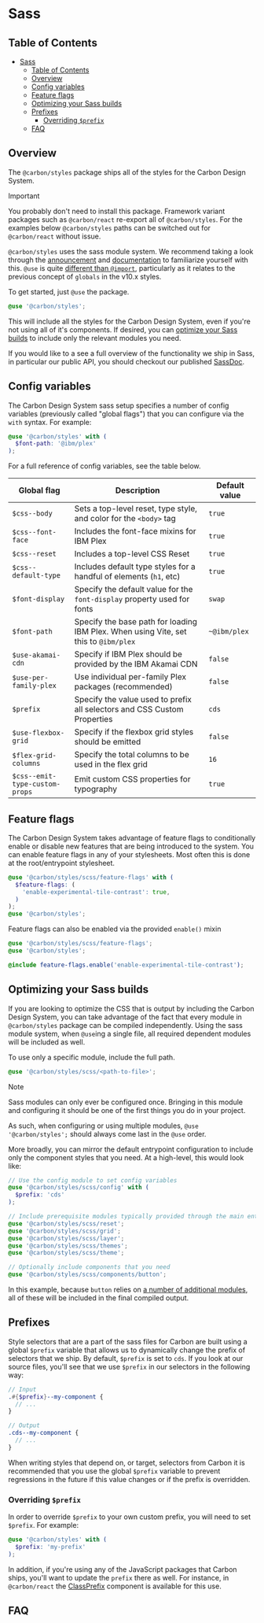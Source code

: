 # Sass

<!-- prettier-ignore-start -->
<!-- START doctoc generated TOC please keep comment here to allow auto update -->
<!-- DON'T EDIT THIS SECTION, INSTEAD RE-RUN doctoc TO UPDATE -->
## Table of Contents

- [Sass](#sass)
  - [Table of Contents](#table-of-contents)
  - [Overview](#overview)
  - [Config variables](#config-variables)
  - [Feature flags](#feature-flags)
  - [Optimizing your Sass builds](#optimizing-your-sass-builds)
  - [Prefixes](#prefixes)
    - [Overriding `$prefix`](#overriding-prefix)
  - [FAQ](#faq)

<!-- END doctoc generated TOC please keep comment here to allow auto update -->
<!-- prettier-ignore-end -->

## Overview

The `@carbon/styles` package ships all of the styles for the Carbon Design
System.

> [!IMPORTANT]  
> You probably don't need to install this package. Framework variant packages
> such as `@carbon/react` re-export all of `@carbon/styles`. For the examples
> below `@carbon/styles` paths can be switched out for `@carbon/react` without
> issue.

`@carbon/styles` uses the sass module system. We recommend taking a look through
the [announcement](https://sass-lang.com/blog/the-module-system-is-launched/)
and [documentation](https://sass-lang.com/documentation/at-rules/use/) to
familiarize yourself with this. `@use` is quite
[different than `@import`](https://sass-lang.com/documentation/at-rules/use/#differences-from-import),
particularly as it relates to the previous concept of `globals` in the v10.x
styles.

To get started, just `@use` the package.

```scss
@use '@carbon/styles';
```

This will include all the styles for the Carbon Design System, even if you're
not using all of it's components. If desired, you can
[optimize your Sass builds](#optimizing-your-sass-builds) to include only the
relevant modules you need.

If you would like to a see a full overview of the functionality we ship in Sass,
in particular our public API, you should checkout our published
[SassDoc](../../packages/styles/docs/sass.md).

## Config variables

The Carbon Design System sass setup specifies a number of config variables
(previously called "global flags") that you can configure via the `with` syntax.
For example:

```scss
@use '@carbon/styles' with (
  $font-path: '@ibm/plex'
);
```

For a full reference of config variables, see the table below.

| Global flag                    | Description                                                                          | Default value |
| ------------------------------ | ------------------------------------------------------------------------------------ | ------------- |
| `$css--body`                   | Sets a top-level reset, type style, and color for the `<body>` tag                   | `true`        |
| `$css--font-face`              | Includes the font-face mixins for IBM Plex                                           | `true`        |
| `$css--reset`                  | Includes a top-level CSS Reset                                                       | `true`        |
| `$css--default-type`           | Includes default type styles for a handful of elements (`h1`, etc)                   | `true`        |
| `$font-display`                | Specify the default value for the `font-display` property used for fonts             | `swap`        |
| `$font-path`                   | Specify the base path for loading IBM Plex. When using Vite, set this to `@ibm/plex` | `~@ibm/plex`  |
| `$use-akamai-cdn`              | Specify if IBM Plex should be provided by the IBM Akamai CDN                         | `false`       |
| `$use-per-family-plex`         | Use individual per-family Plex packages (recommended)                                | `false`       |
| `$prefix`                      | Specify the value used to prefix all selectors and CSS Custom Properties             | `cds`         |
| `$use-flexbox-grid`            | Specify if the flexbox grid styles should be emitted                                 | `false`       |
| `$flex-grid-columns`           | Specify the total columns to be used in the flex grid                                | `16`          |
| `$css--emit-type-custom-props` | Emit custom CSS properties for typography                                            | `true`        |

## Feature flags

The Carbon Design System takes advantage of feature flags to conditionally
enable or disable new features that are being introduced to the system. You can
enable feature flags in any of your stylesheets. Most often this is done at the
root/entrypoint stylesheet.

```scss
@use '@carbon/styles/scss/feature-flags' with (
  $feature-flags: (
    'enable-experimental-tile-contrast': true,
  )
);
@use '@carbon/styles';
```

Feature flags can also be enabled via the provided `enable()` mixin

```scss
@use '@carbon/styles/scss/feature-flags';
@use '@carbon/styles';

@include feature-flags.enable('enable-experimental-tile-contrast');
```

## Optimizing your Sass builds

If you are looking to optimize the CSS that is output by including the Carbon
Design System, you can take advantage of the fact that every module in
`@carbon/styles` package can be compiled independently. Using the sass module
system, when `@use`ing a single file, all required dependent modules will be
included as well.

To use only a specific module, include the full path.

```scss
@use '@carbon/styles/scss/<path-to-file>';
```

> [!NOTE]  
> Sass modules can only ever be configured once. Bringing in this module and
> configuring it should be one of the first things you do in your project.
>
> As such, when configuring or using multiple modules, `@use '@carbon/styles';`
> should always come last in the `@use` order.

More broadly, you can mirror the default entrypoint configuration to include
only the component styles that you need. At a high-level, this would look like:

```scss
// Use the config module to set config variables
@use '@carbon/styles/scss/config' with (
  $prefix: 'cds'
);

// Include prerequisite modules typically provided through the main entrypoint
@use '@carbon/styles/scss/reset';
@use '@carbon/styles/scss/grid';
@use '@carbon/styles/scss/layer';
@use '@carbon/styles/scss/themes';
@use '@carbon/styles/scss/theme';

// Optionally include components that you need
@use '@carbon/styles/scss/components/button';
```

In this example, because `button` relies on
[a number of additional modules](https://github.com/carbon-design-system/carbon/blob/main/packages/styles/scss/components/button/_button.scss#L8-L22),
all of these will be included in the final compiled output.

## Prefixes

Style selectors that are a part of the sass files for Carbon are built using a
global `$prefix` variable that allows us to dynamically change the prefix of
selectors that we ship. By default, `$prefix` is set to `cds`. If you look at
our source files, you'll see that we use `$prefix` in our selectors in the
following way:

```scss
// Input
.#{$prefix}--my-component {
  // ...
}

// Output
.cds--my-component {
  // ...
}
```

When writing styles that depend on, or target, selectors from Carbon it is
recommended that you use the global `$prefix` variable to prevent regressions in
the future if this value changes or if the prefix is overridden.

### Overriding `$prefix`

In order to override `$prefix` to your own custom prefix, you will need to set
`$prefix`. For example:

```scss
@use '@carbon/styles' with (
  $prefix: 'my-prefix'
);
```

In addition, if you're using any of the JavaScript packages that Carbon ships,
you'll want to update the `prefix` there as well. For instance, in
`@carbon/react` the
[ClassPrefix](https://react.carbondesignsystem.com/?path=/docs/components-classprefix--overview)
component is available for this use.

## FAQ
